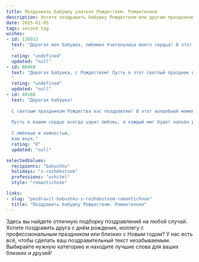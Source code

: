 ```yaml
---
title: Поздравить бабушку учителя Рождеством. Романтичное
description: Хотите поздравить бабушку Рождеством или другим праздником? Наш ИИ создаст незабываемое поздравление, а вы обязательно выделитесь среди других.  
date: 2025-01-05
tags: second tag
wishes:
- id: 130813
  text: "Дорогая моя Бабушка, любимая Учительница моего сердца! В этот светлый Рождественский вечер, когда небо озаряется волшебным светом, я хочу сказать Вам спасибо за Вашу безграничную любовь, теплоту и мудрость, которые согревают меня, как рождественская звезда. Пусть этот праздник принесет Вам мир, покой и исполнение всех самых заветных желаний.  Пусть Ваше сердце наполнится радостью, а глаза – сиянием рождественской надежды. С Рождеством Христовым, моя дорогая!
  "
  rating: "undefined"
  updated: "null"
- id: 80460
  text: "Дорогая Бабушка, с Рождеством! Пусть в этот светлый праздник ваш дом наполнится теплом, а сердце - радостью и любовью! Спасибо за ваше бесконечное терпение, мудрость и доброту, что вы дарите нам, своим ученикам. Желаю вам крепкого здоровья, мирного неба над головой и долгих лет жизни, чтобы мы могли продолжать учиться у вас!
  "
  rating: "undefined"
  updated: "null"
- id: 40168
  text: "Дорогая бабушка!
  
  С светлым праздником Рождества вас поздравляю! В этот волшебный момент, когда мир наполняется теплом и светом, хочу выразить вам свою безграничную признательность. Вы — наш мудрый учитель, который целую жизнь вдохновляет и направляет, как звезда на ночном небе.
  
  Пусть в вашем сердце всегда царит любовь, а каждый миг будет напоён радостью и счастьем. Желаю вам здоровья, благополучия и исполнения самых заветных желаний!
  
  С любовью и нежностью,
  ваш внук."
  rating: "0"
  updated: "null"

selectedValues:
  recipients: "babushku"
  holidays: "s-rozhdestvom"
  professions: "uchitel"
  style: "romantichnoe"

links:
- slug: "pozdravit-babushku-s-rozhdestvom-romantichnoe"
  title: "Поздравить бабушку Рождеством. Романтичное"
---
```


Здесь вы найдете отличную подборку поздравлений на любой случай. 
Хотите поздравить друга с днём рождения, коллегу с профессиональным праздником или близких с Новым годом? У нас есть всё, чтобы сделать ваш поздравительный текст незабываемым. Выбирайте нужную категорию и находите лучшие слова для ваших близких и друзей!
